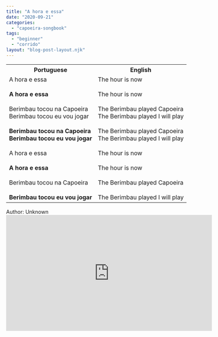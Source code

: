 ```yaml
---
title: "A hora e essa"
date: "2020-09-21"
categories: 
  - "capoeira-songbook"
tags: 
  - "beginner"
  - "corrido"
layout: "blog-post-layout.njk"
---
```


<table class="capoeira-table">
    <tr class="header-row">
        <th>Portuguese</th>
        <th>English</th>
    </tr>
    <tr>
        <td>A hora e essa<br><br>
<strong>A hora e essa</strong><br><br>
Berimbau tocou na Capoeira<br>
Berimbau tocou eu vou jogar<br><br>
<strong>Berimbau tocou na Capoeira<br>
Berimbau tocou eu vou jogar</strong><br><br>
A hora e essa<br><br>
<strong>A hora e essa</strong><br><br>
Berimbau tocou na Capoeira<br><br>
<strong>Berimbau tocou eu vou jogar</strong></td>
        <td>The hour is now<br><br>
The hour is now<br><br>
The Berimbau played Capoeira<br>
The Berimbau played I will play<br><br>
The Berimbau played Capoeira<br>
The Berimbau played I will play<br><br>
The hour is now<br><br>
The hour is now<br><br>
The Berimbau played Capoeira<br><br>
The Berimbau played I will play</td>
    </tr>
</table>

<figcaption>
Author: Unknown
</figcaption>

<iframe width="560" height="315" src="https://www.youtube.com/embed/LKrNJupmVNM" title="YouTube video player" frameborder="0" allow="accelerometer; autoplay; clipboard-write; encrypted-media; gyroscope; picture-in-picture" allowfullscreen></iframe>